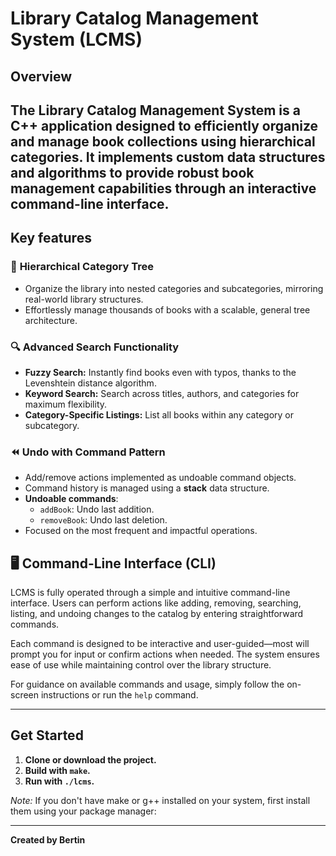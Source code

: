 # Library Catalog Management System (LCMS)

## Overview

The Library Catalog Management System is a C++ application designed to efficiently organize and manage book collections 
using hierarchical categories. It implements custom data structures and algorithms to provide robust 
book management capabilities through an interactive command-line interface.
---

## Key features

### 🚀 **Hierarchical Category Tree**
- Organize the library into nested categories and subcategories, mirroring real-world library structures.
- Effortlessly manage thousands of books with a scalable, general tree architecture.

### 🔍 **Advanced Search Functionality**
- **Fuzzy Search:** Instantly find books even with typos, thanks to the Levenshtein distance algorithm.
- **Keyword Search:** Search across titles, authors, and categories for maximum flexibility.
- **Category-Specific Listings:** List all books within any category or subcategory.

### ⏪ **Undo with Command Pattern**
- Add/remove actions implemented as undoable command objects.
- Command history is managed using a **stack** data structure.
- **Undoable commands**:
  - `addBook`: Undo last addition.
  - `removeBook`: Undo last deletion.
- Focused on the most frequent and impactful operations.

## 🖥️ Command-Line Interface (CLI)

LCMS is fully operated through a simple and intuitive command-line interface. Users can perform actions like adding, removing, searching, listing, and undoing changes to the catalog by entering straightforward commands.

Each command is designed to be interactive and user-guided—most will prompt you for input or confirm actions when needed. The system ensures ease of use while maintaining control over the library structure.

For guidance on available commands and usage, simply follow the on-screen instructions or run the `help` command.

---

## Get Started

1. **Clone or download the project.**
2. **Build with `make`.**
3. **Run with `./lcms`.**

*Note:* If you don't have make or g++ installed on your system, first install them using your package manager:

---

**Created by Bertin**
